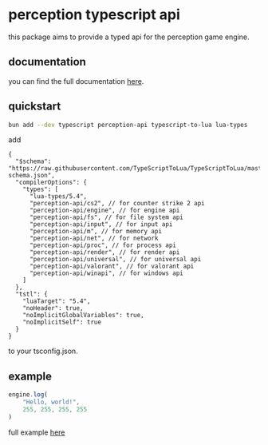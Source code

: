 # perception typescript api

this package aims to provide a typed api for the perception game engine.

## documentation

you can find the full documentation [here](https://9s.github.io/perception-api/).

## quickstart

```bash
bun add --dev typescript perception-api typescript-to-lua lua-types
```

add

```json5
{
  "$schema": "https://raw.githubusercontent.com/TypeScriptToLua/TypeScriptToLua/master/tsconfig-schema.json",
  "compilerOptions": {
    "types": [
      "lua-types/5.4",
      "perception-api/cs2", // for counter strike 2 api
      "perception-api/engine", // for engine api
      "perception-api/fs", // for file system api
      "perception-api/input", // for input api
      "perception-api/m", // for memory api
      "perception-api/net", // for network
      "perception-api/proc", // for process api
      "perception-api/render", // for render api
      "perception-api/universal", // for universal api
      "perception-api/valorant", // for valorant api
      "perception-api/winapi", // for windows api
    ]
  },
  "tstl": {
    "luaTarget": "5.4",
    "noHeader": true,
    "noImplicitGlobalVariables": true,
    "noImplicitSelf": true
  }
}
```

to your tsconfig.json.

## example

```typescript
engine.log(
    "Hello, world!",
    255, 255, 255, 255
)
```

full example [here](https://github.com/9s/perception-api-example.git)
